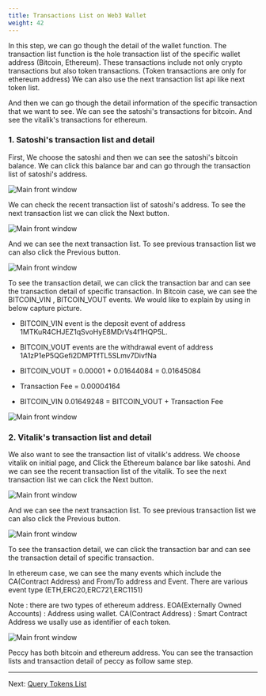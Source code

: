 ```yaml
---
title: Transactions List on Web3 Wallet
weight: 42
---
```


In this step, we can go though the detail of the wallet function. The transaction list function is the hole transaction list of the specific wallet address (Bitcoin, Ethereum). These transactions include not only crypto transactions but also token transactions. (Token transactions are only for ethereum address)
We can also use the next transaction list api like next token list.

And then we can go though the detail information of the specific transaction that we want to see. 
We can see the satoshi's transactions for bitcoin. And see the vitalik's transactions for ethereum.

### 1. Satoshi's transaction list and detail

First, We choose the satoshi and then we can see the satoshi's bitcoin balance.
We can click this balance bar and can go through the transaction list of satoshi's address.

![Main front window](/contents/static/03-token-trx-list/01-token-trx-list-query-wallet/satoshi_balances.png)

We can check the recent transaction list of satoshi's address. 
To see the next transaction list we can click the Next button.


![Main front window](/contents/static/03-token-trx-list/01-token-trx-list-query-wallet/satoshi_trx_list1.png)

And we can see the next transaction list. To see previous transaction list we can also click the Previous button.

![Main front window](/contents/static/03-token-trx-list/01-token-trx-list-query-wallet/satoshi_trx_list2.png)

To see the transaction detail, we can click the transaction bar and can see the transaction detail of specific transaction. 
In Bitcoin case, we can see the BITCOIN_VIN , BITCOIN_VOUT events.
We would like to explain by using in below capture picture.

- BITCOIN_VIN event is the deposit event of address 1MTKuR4CHJEZ1qSvoHyE8MDrVs4f1HQP5L.

- BITCOIN_VOUT events are the withdrawal event of address 1A1zP1eP5QGefi2DMPTfTL5SLmv7DivfNa

* BITCOIN_VOUT = 0.00001 + 0.01644084 = 0.01645084

* Transaction Fee = 0.00004164

* BITCOIN_VIN 0.01649248  = BITCOIN_VOUT  + Transaction Fee


![Main front window](/contents/static/03-token-trx-list/01-token-trx-list-query-wallet/satoshi_trx_detail.png)

### 2. Vitalik's transaction list and detail

We also want to see the transaction list of vitalik's address. We choose vitalik on initial page, and Click the
Ethereum balance bar like satoshi. And we can see the recent transaction list of the vitalik.
To see the next transaction list we can click the Next button.

![Main front window](/contents/static/03-token-trx-list/01-token-trx-list-query-wallet/vitalik_trx_list1.png)

And we can see the next transaction list. To see previous transaction list we can also click the Previous button.

![Main front window](/contents/static/03-token-trx-list/01-token-trx-list-query-wallet/vitalik_trx_list2.png)

To see the transaction detail, we can click the transaction bar and can see the transaction detail of specific transaction. 

In ethereum case, we can see the many events which include the CA(Contract Address) and From/To address and Event.
There are various event type (ETH,ERC20,ERC721,ERC1151)

Note : there are two types of ethereum address.
EOA(Externally Owned Accounts) : Address using wallet.
CA(Contract Address) : Smart Contract Address we usally use as identifier of each token.

![Main front window](/contents/static/03-token-trx-list/01-token-trx-list-query-wallet/vitalik_trx_detail.png)

Peccy has both bitcoin and ethereum address. You can see the transaction lists and transaction detail of peccy as follow same step. 

----
Next: [Query Tokens List](../../04-token-list/index.en.md)
